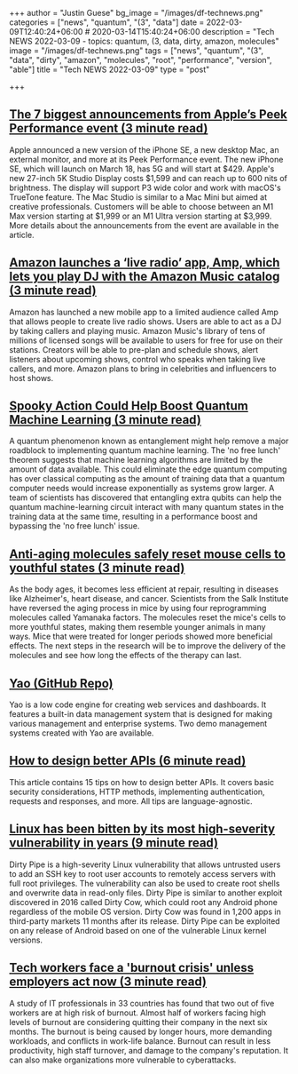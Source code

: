+++
author = "Justin Guese"
bg_image = "/images/df-technews.png"
categories = ["news", "quantum", "(3", "data"]
date = 2022-03-09T12:40:24+06:00 # 2020-03-14T15:40:24+06:00
description = "Tech NEWS 2022-03-09 - topics: quantum, (3, data, dirty, amazon, molecules"
image = "/images/df-technews.png"
tags = ["news", "quantum", "(3", "data", "dirty", "amazon", "molecules", "root", "performance", "version", "able"]
title = "Tech NEWS 2022-03-09"
type = "post"

+++

## [The 7 biggest announcements from Apple’s Peek Performance event (3 minute read)](https://www.theverge.com/2022/3/8/22965564/apple-event-iphone-se-ipad-air-m1-ultra-mac-studio-display-biggest-announcements?scrolla=5eb6d68b7fedc32c19ef33b4)

Apple announced a new version of the iPhone SE, a new desktop Mac, an external monitor, and more at its Peek Performance event. The new iPhone SE, which will launch on March 18, has 5G and will start at $429. Apple's new 27-inch 5K Studio Display costs $1,599 and can reach up to 600 nits of brightness. The display will support P3 wide color and work with macOS's TrueTone feature. The Mac Studio is similar to a Mac Mini but aimed at creative professionals. Customers will be able to choose between an M1 Max version starting at $1,999 or an M1 Ultra version starting at $3,999. More details about the announcements from the event are available in the article.

## [Amazon launches a ‘live radio’ app, Amp, which lets you play DJ with the Amazon Music catalog (3 minute read)](https://techcrunch.com/2022/03/08/amazon-launches-a-live-radio-app-amp-which-lets-you-play-dj-with-the-amazon-music-catalog/)

Amazon has launched a new mobile app to a limited audience called Amp that allows people to create live radio shows. Users are able to act as a DJ by taking callers and playing music. Amazon Music's library of tens of millions of licensed songs will be available to users for free for use on their stations. Creators will be able to pre-plan and schedule shows, alert listeners about upcoming shows, control who speaks when taking live callers, and more. Amazon plans to bring in celebrities and influencers to host shows.

## [Spooky Action Could Help Boost Quantum Machine Learning (3 minute read)](https://spectrum.ieee.org/quantum-machine-learning)

A quantum phenomenon known as entanglement might help remove a major roadblock to implementing quantum machine learning. The 'no free lunch' theorem suggests that machine learning algorithms are limited by the amount of data available. This could eliminate the edge quantum computing has over classical computing as the amount of training data that a quantum computer needs would increase exponentially as systems grow larger. A team of scientists has discovered that entangling extra qubits can help the quantum machine-learning circuit interact with many quantum states in the training data at the same time, resulting in a performance boost and bypassing the 'no free lunch' issue.

## [Anti-aging molecules safely reset mouse cells to youthful states (3 minute read)](https://newatlas.com/health-wellbeing/anti-aging-molecules-reset-cells-youthful-states/)

As the body ages, it becomes less efficient at repair, resulting in diseases like Alzheimer's, heart disease, and cancer. Scientists from the Salk Institute have reversed the aging process in mice by using four reprogramming molecules called Yamanaka factors. The molecules reset the mice's cells to more youthful states, making them resemble younger animals in many ways. Mice that were treated for longer periods showed more beneficial effects. The next steps in the research will be to improve the delivery of the molecules and see how long the effects of the therapy can last.

## [Yao (GitHub Repo)](https://github.com/YaoApp/yao)

Yao is a low code engine for creating web services and dashboards. It features a built-in data management system that is designed for making various management and enterprise systems. Two demo management systems created with Yao are available.

## [How to design better APIs (6 minute read)](https://r.bluethl.net/how-to-design-better-apis)

This article contains 15 tips on how to design better APIs. It covers basic security considerations, HTTP methods, implementing authentication, requests and responses, and more. All tips are language-agnostic.

## [Linux has been bitten by its most high-severity vulnerability in years (9 minute read)](https://arstechnica.com/information-technology/2022/03/linux-has-been-bitten-by-its-most-high-severity-vulnerability-in-years/)

Dirty Pipe is a high-severity Linux vulnerability that allows untrusted users to add an SSH key to root user accounts to remotely access servers with full root privileges. The vulnerability can also be used to create root shells and overwrite data in read-only files. Dirty Pipe is similar to another exploit discovered in 2016 called Dirty Cow, which could root any Android phone regardless of the mobile OS version. Dirty Cow was found in 1,200 apps in third-party markets 11 months after its release. Dirty Pipe can be exploited on any release of Android based on one of the vulnerable Linux kernel versions.

## [Tech workers face a 'burnout crisis' unless employers act now (3 minute read)](https://www.zdnet.com/article/tech-workers-face-a-burnout-crisis-unless-employers-act-now/)

A study of IT professionals in 33 countries has found that two out of five workers are at high risk of burnout. Almost half of workers facing high levels of burnout are considering quitting their company in the next six months. The burnout is being caused by longer hours, more demanding workloads, and conflicts in work-life balance. Burnout can result in less productivity, high staff turnover, and damage to the company's reputation. It can also make organizations more vulnerable to cyberattacks.

